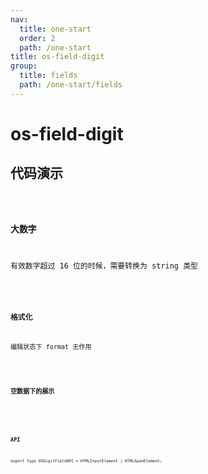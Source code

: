 ```yaml
---
nav:
  title: one-start
  order: 2
  path: /one-start
title: os-field-digit
group:
  title: fields
  path: /one-start/fields
---
```


# os-field-digit

## 代码演示

<code src="../demos/field-digit-base.tsx" />

### 大数字

有效数字超过 16 位的时候，需要转换为 string 类型

<code src="../demos/field-digit/big-number.tsx" />

### 格式化

编辑状态下 format 无作用

<code src="../demos/field-digit/format.tsx" />

### 空数据下的展示

<code src="../demos/field-digit/empty.tsx" />

<API exports='["Settings"]' src="../components/fields/digit.tsx"></API>

### API

`export type OSDigitFieldAPI = HTMLInputElement | HTMLSpanElement;`
